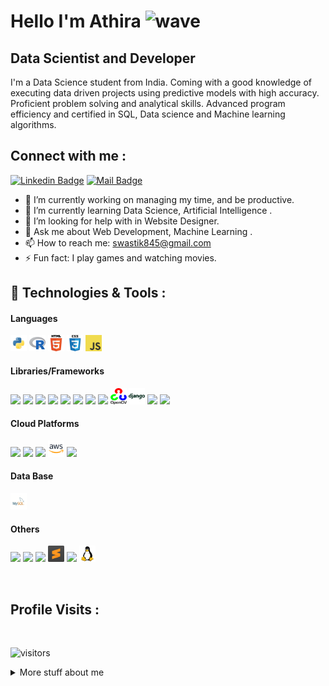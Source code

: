 # Hello  I'm Athira  ![wave](https://github.githubassets.com/images/icons/emoji/unicode/1f44b.png?v8)
## Data Scientist and Developer

I'm a Data Science student from India. Coming with a good knowledge of executing data driven projects using predictive models with high accuracy. Proficient problem solving and analytical skills. Advanced program efficiency and certified in  SQL, Data science and Machine learning algorithms.


## Connect with me :


[![Linkedin Badge](https://img.shields.io/badge/-athiramuraleedharan-0e76a8?style=flat&labelColor=0e76a8&logo=linkedin&logoColor=white)](https://www.linkedin.com/in/athira-muraleedharan-7086b2212)
[![Mail Badge](https://img.shields.io/badge/-athiramuraleedharan5598-c0392b?style=flat&labelColor=c0392b&logo=gmail&logoColor=white)](mailto:athiramuraleedharan5598@gmail.com) 


- 🔭 I’m currently working on managing my time, and be productive. 
- 🌱 I’m currently learning Data Science, Artificial Intelligence . 
- 🤔 I’m looking for help with in Website Designer.
- 💬 Ask me about Web Development, Machine Learning . 
- 📫 How to reach me: swastik845@gmail.com
- ⚡ Fun fact: I play games and watching movies. 


## 🔧 Technologies & Tools :

#### Languages
<code><img height="26" src="https://raw.githubusercontent.com/github/explore/80688e429a7d4ef2fca1e82350fe8e3517d3494d/topics/python/python.png"/></code>
<code><img height="26" src="https://raw.githubusercontent.com/github/explore/80688e429a7d4ef2fca1e82350fe8e3517d3494d/topics/r/r.png"/></code>
<code><img height="26" src="https://raw.githubusercontent.com/github/explore/80688e429a7d4ef2fca1e82350fe8e3517d3494d/topics/html/html.png"/></code>
<code><img height="26" src="https://raw.githubusercontent.com/github/explore/80688e429a7d4ef2fca1e82350fe8e3517d3494d/topics/css/css.png"/></code>
<code><img height="26" src="https://raw.githubusercontent.com/github/explore/80688e429a7d4ef2fca1e82350fe8e3517d3494d/topics/javascript/javascript.png"/></code>

#### Libraries/Frameworks
<code><img height="26" src="https://upload.wikimedia.org/wikipedia/commons/thumb/0/05/Scikit_learn_logo_small.svg/1280px-Scikit_learn_logo_small.svg.png"></code>
<code><img height="26" src="https://numpy.org/images/logos/numpy.svg"></code>
<code><img height="26" src="https://upload.wikimedia.org/wikipedia/commons/thumb/2/22/Pandas_mark.svg/1200px-Pandas_mark.svg.png"></code>
<code><img height="26" src="https://upload.wikimedia.org/wikipedia/commons/thumb/8/84/Matplotlib_icon.svg/1200px-Matplotlib_icon.svg.png"></code>
<code><img height="26" src="https://user-images.githubusercontent.com/315810/92161415-9e357100-edfe-11ea-917d-f9e33fd60741.png"></code>
<code><img height="26" src="https://www.pngitem.com/pimgs/m/31-310639_pytorch-logo-png-transparent-png.png"></code>
<code><img height="26" src="https://upload.wikimedia.org/wikipedia/commons/thumb/2/2d/Tensorflow_logo.svg/1200px-Tensorflow_logo.svg.png"></code>
<code><img height="26" src="https://ih1.redbubble.net/image.405700150.0170/st,small,507x507-pad,600x600,f8f8f8.u5.jpg"></code>
<code><img height="26" src="https://raw.githubusercontent.com/github/explore/80688e429a7d4ef2fca1e82350fe8e3517d3494d/topics/opencv/opencv.png"/></code>
<code><img height="26" src="https://raw.githubusercontent.com/github/explore/80688e429a7d4ef2fca1e82350fe8e3517d3494d/topics/django/django.png"/></code>
<code><img height="26" src="https://icon2.cleanpng.com/20180802/iwp/kisspng-flask-by-example-python-web-framework-bottle-lico-softwares-websites-press-services-product-5b634c8e416770.5741331515332343182679.jpg"></code>
<code><img height="26" src="https://docs.streamlit.io/en/0.79.0/_static/favicon.png"></code>

#### Cloud Platforms
<code><img height="26" src="https://colab.research.google.com/img/colab_favicon_256px.png"></code>
<code><img height="26" src="https://image.flaticon.com/icons/png/512/873/873120.png"></code>
<code><img height="26" src="https://avatars2.githubusercontent.com/u/2810941?v=3&s=96"></code>
<code><img height="26" src="https://raw.githubusercontent.com/github/explore/80688e429a7d4ef2fca1e82350fe8e3517d3494d/topics/aws/aws.png"></code>
<code><img height="26" src="https://image.flaticon.com/icons/png/512/873/873107.png"></code>

#### Data Base
<code><img height="26" src="https://raw.githubusercontent.com/github/explore/80688e429a7d4ef2fca1e82350fe8e3517d3494d/topics/mysql/mysql.png"/></code>

#### Others
<code><img height="26" src="https://upload.wikimedia.org/wikipedia/commons/thumb/9/9a/Visual_Studio_Code_1.35_icon.svg/1024px-Visual_Studio_Code_1.35_icon.svg.png"></code>
<code><img height="26" src="https://www.psych.mcgill.ca/labs/mogillab/anaconda2/pkgs/anaconda-navigator-1.4.3-py27_0/lib/python2.7/site-packages/anaconda_navigator/static/images/anaconda-icon-1024x1024.png"></code>
<code><img height="26" src="https://d33wubrfki0l68.cloudfront.net/521a038ed009b97bf73eb0a653b1cb7e66645231/8e3fd/assets/img/rstudio-icon.png"></code>
<code><img height="26" src="https://raw.githubusercontent.com/github/explore/80688e429a7d4ef2fca1e82350fe8e3517d3494d/topics/sublime-text/sublime-text.png"/></code>
<code><img height="26" src="https://upload.wikimedia.org/wikipedia/commons/thumb/7/7e/Spyder_logo.svg/800px-Spyder_logo.svg.png"/></code>
<code><img height="26" src="https://raw.githubusercontent.com/github/explore/80688e429a7d4ef2fca1e82350fe8e3517d3494d/topics/linux/linux.png"/></code>

<br/>

## Profile Visits :

<br/> 

![visitors](https://visitor-badge.glitch.me/badge?page_id=athira5598)

<details>
<summary>
  More stuff about me
</summary>

<br>

I love sharing knowledge, together for helping other developers .

## &#x1f4c8; GitHub Stats :

<a href="https://github.com/athira5598/athira5598">
  <img align="center" src="https://github-readme-stats.vercel.app/api/top-langs/?username=athira5598&layout=compact,tex&title_color=ffffff&text_color=c9cacc&icon_color=2bbc8a&bg_color=1d1f21" />
</a>

<a href="https://github.com/athira5598/athira5598">
  <img align="center" src="https://github-readme-stats.vercel.app/api?username=athira5598&show_icons=true&line_height=27&count_private=true&title_color=ffffff&text_color=c9cacc&icon_color=2bbc8a&bg_color=1d1f21" alt="Swastik's GitHub Stats" />
</a>

[![Athira's GitHub activity graph](https://activity-graph.herokuapp.com/graph?username=athira5598&theme=react-dark&hide_border=true)](https://github.com/athira5598/)
